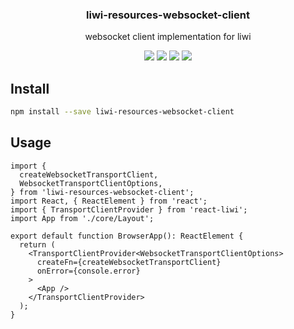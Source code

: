 <h3 align="center">
  liwi-resources-websocket-client
</h3>

<p align="center">
  websocket client implementation for liwi
</p>

<p align="center">
  <a href="https://npmjs.org/package/liwi-resources-websocket-client"><img src="https://img.shields.io/npm/v/liwi-resources-websocket-client.svg?style=flat-square"></a>
  <a href="https://npmjs.org/package/liwi-resources-websocket-client"><img src="https://img.shields.io/npm/dw/liwi-resources-websocket-client.svg?style=flat-square"></a>
  <a href="https://npmjs.org/package/liwi-resources-websocket-client"><img src="https://img.shields.io/node/v/liwi-resources-websocket-client.svg?style=flat-square"></a>
  <a href="https://npmjs.org/package/liwi-resources-websocket-client"><img src="https://img.shields.io/npm/types/liwi-resources-websocket-client.svg?style=flat-square"></a>
</p>

## Install

```bash
npm install --save liwi-resources-websocket-client
```

## Usage

```tsx
import {
  createWebsocketTransportClient,
  WebsocketTransportClientOptions,
} from 'liwi-resources-websocket-client';
import React, { ReactElement } from 'react';
import { TransportClientProvider } from 'react-liwi';
import App from './core/Layout';

export default function BrowserApp(): ReactElement {
  return (
    <TransportClientProvider<WebsocketTransportClientOptions>
      createFn={createWebsocketTransportClient}
      onError={console.error}
    >
      <App />
    </TransportClientProvider>
  );
}
```
